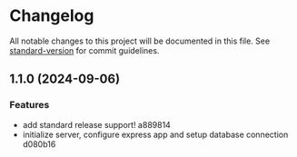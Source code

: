 # Changelog

All notable changes to this project will be documented in this file. See [standard-version](https://github.com/conventional-changelog/standard-version) for commit guidelines.

## 1.1.0 (2024-09-06)


### Features

* add standard release support! a889814
* initialize server, configure express app and setup database connection d080b16
